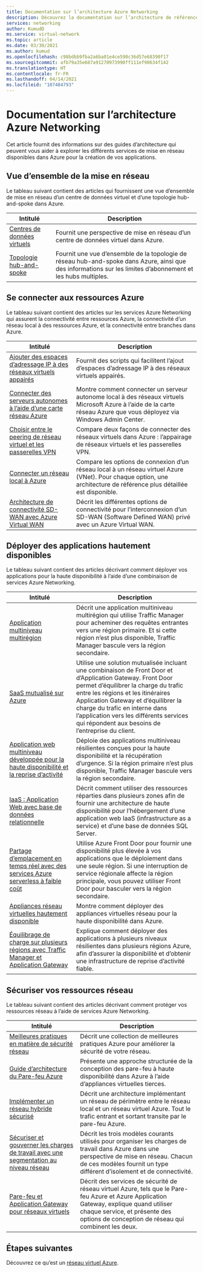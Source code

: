 ```yaml
---
title: Documentation sur l’architecture Azure Networking
description: Découvrez la documentation sur l’architecture de référence disponible pour les services Azure Networking.
services: networking
author: KumudD
ms.service: virtual-network
ms.topic: article
ms.date: 03/30/2021
ms.author: kumud
ms.openlocfilehash: c98bdbb9fba2a6ba01e4ce590c36d57e68390f17
ms.sourcegitcommit: afb79a35e687a91270973990ff111ef90634f142
ms.translationtype: HT
ms.contentlocale: fr-FR
ms.lasthandoff: 04/14/2021
ms.locfileid: "107484793"
---
```

# <a name="azure-networking-architecture-documentation"></a>Documentation sur l’architecture Azure Networking

Cet article fournit des informations sur des guides d’architecture qui peuvent vous aider à explorer les différents services de mise en réseau disponibles dans Azure pour la création de vos applications.

## <a name="networking-overview"></a>Vue d’ensemble de la mise en réseau

Le tableau suivant contient des articles qui fournissent une vue d’ensemble de mise en réseau d’un centre de données virtuel et d’une topologie hub-and-spoke dans Azure.

|Intitulé |Description  |
|---------|---------|
|[Centres de données virtuels](/azure/architecture/vdc/networking-virtual-datacenter)   | Fournit une perspective de mise en réseau d’un centre de données virtuel dans Azure.       |
|[Topologie hub-and-spoke](/azure/architecture/reference-architectures/hybrid-networking/hub-spoke)  |Fournit une vue d’ensemble de la topologie de réseau hub-and-spoke dans Azure, ainsi que des informations sur les limites d’abonnement et les hubs multiples.          |

## <a name="connect-to-azure-resources"></a>Se connecter aux ressources Azure

Le tableau suivant contient des articles sur les services Azure Networking qui assurent la connectivité entre ressources Azure, la connectivité d’un réseau local à des ressources Azure, et la connectivité entre branches dans Azure.

|Intitulé |Description  |
|---------|---------|
|[Ajouter des espaces d’adressage IP à des réseaux virtuels appairés](/azure/architecture/networking/prefixes/add-ip-space-peered-vnet)     | Fournit des scripts qui facilitent l’ajout d’espaces d’adressage IP à des réseaux virtuels appairés.        |
|[Connecter des serveurs autonomes à l’aide d’une carte réseau Azure](/azure/architecture/hybrid/azure-network-adapter)   | Montre comment connecter un serveur autonome local à des réseaux virtuels Microsoft Azure à l’aide de la carte réseau Azure que vous déployez via Windows Admin Center.        |
|[Choisir entre le peering de réseau virtuel et les passerelles VPN](/azure/architecture/reference-architectures/hybrid-networking/vnet-peering)   | Compare deux façons de connecter des réseaux virtuels dans Azure : l’appairage de réseaux virtuels et les passerelles VPN.        |
|[Connecter un réseau local à Azure](/azure/architecture/reference-architectures/hybrid-networking/)  | Compare les options de connexion d’un réseau local à un réseau virtuel Azure (VNet). Pour chaque option, une architecture de référence plus détaillée est disponible.        |
|[Architecture de connectivité SD-WAN avec Azure Virtual WAN](../../virtual-wan/sd-wan-connectivity-architecture.md)|Décrit les différentes options de connectivité pour l’interconnexion d’un SD-WAN (Software Defined WAN) privé avec un Azure Virtual WAN.|

## <a name="deploy-highly-available-applications"></a>Déployer des applications hautement disponibles

Le tableau suivant contient des articles décrivant comment déployer vos applications pour la haute disponibilité à l’aide d’une combinaison de services Azure Networking.

|Intitulé |Description  |
|---------|---------|
|[Application multiniveau multirégion](/azure/architecture/reference-architectures/n-tier/multi-region-sql-server)  | Décrit une application multiniveau multirégion qui utilise Traffic Manager pour acheminer des requêtes entrantes vers une région primaire. Et si cette région n’est plus disponible, Traffic Manager bascule vers la région secondaire.      |
| [SaaS mutualisé sur Azure](https://docs.microsoft.com/azure/architecture/example-scenario/multi-saas/multitenant-saas)       |   Utilise une solution mutualisée incluant une combinaison de Front Door et d’Application Gateway.  Front Door permet d’équilibrer la charge du trafic entre les régions et les itinéraires Application Gateway et d’équilibrer la charge du trafic en interne dans l’application vers les différents services qui répondent aux besoins de l’entreprise du client.  |
| [Application web multiniveau développée pour la haute disponibilité et la reprise d’activité ](https://docs.microsoft.com/azure/architecture/example-scenario/infrastructure/multi-tier-app-disaster-recovery)        |      Déploie des applications multiniveau résilientes conçues pour la haute disponibilité et la récupération d’urgence. Si la région primaire n’est plus disponible, Traffic Manager bascule vers la région secondaire.  |
|[IaaS : Application Web avec base de données relationnelle](/azure/architecture/high-availability/ref-arch-iaas-web-and-db)    |   Décrit comment utiliser des ressources réparties dans plusieurs zones afin de fournir une architecture de haute disponibilité pour l’hébergement d’une application web IaaS (infrastructure as a service) et d’une base de données SQL Server.     |
|[Partage d’emplacement en temps réel avec des services Azure serverless à faible coût](/azure/architecture/example-scenario/signalr/#azure-front-door)       |   Utilise Azure Front Door pour fournir une disponibilité plus élevée à vos applications que le déploiement dans une seule région. Si une interruption de service régionale affecte la région principale, vous pouvez utiliser Front Door pour basculer vers la région secondaire.      |
|[Appliances réseau virtuelles hautement disponible](/azure/architecture/reference-architectures/dmz/nva-ha)     | Montre comment déployer des appliances virtuelles réseau pour la haute disponibilité dans Azure.        |
|[Équilibrage de charge sur plusieurs régions avec Traffic Manager et Application Gateway](/azure/architecture/high-availability/reference-architecture-traffic-manager-application-gateway)     | Explique comment déployer des applications à plusieurs niveaux résilientes dans plusieurs régions Azure, afin d’assurer la disponibilité et d’obtenir une infrastructure de reprise d’activité fiable.        |

## <a name="secure-your-network-resources"></a>Sécuriser vos ressources réseau

Le tableau suivant contient des articles décrivant comment protéger vos ressources réseau à l’aide de services Azure Networking.

|Intitulé |Description  |
|---------|---------|
|[Meilleures pratiques en matière de sécurité réseau](../../security/fundamentals/network-best-practices.md) |Décrit une collection de meilleures pratiques Azure pour améliorer la sécurité de votre réseau.         |
[Guide d’architecture du Pare-feu Azure](/azure/architecture/example-scenario/firewalls/) | Présente une approche structurée de la conception des pare-feu à haute disponibilité dans Azure à l’aide d’appliances virtuelles tierces.        |
|[Implémenter un réseau hybride sécurisé](/azure/architecture/reference-architectures/dmz/secure-vnet-dmz)     | Décrit une architecture implémentant un réseau de périmètre entre le réseau local et un réseau virtuel Azure. Tout le trafic entrant et sortant transite par le pare-feu Azure.        |
|[Sécuriser et gouverner les charges de travail avec une segmentation au niveau réseau](/azure/architecture/reference-architectures/hybrid-networking/network-level-segmentation) | Décrit les trois modèles courants utilisés pour organiser les charges de travail dans Azure dans une perspective de mise en réseau.   Chacun de ces modèles fournit un type différent d’isolement et de connectivité.      |
|[Pare-feu et Application Gateway pour réseaux virtuels](/azure/architecture/example-scenario/gateway/firewall-application-gateway) | Décrit des services de sécurité de réseau virtuel Azure, tels que le Pare-feu Azure et Azure Application Gateway, explique quand utiliser chaque service, et présente des options de conception de réseau qui combinent les deux.      |

## <a name="next-steps"></a>Étapes suivantes

Découvrez ce qu’est un [réseau virtuel Azure](../../virtual-network/virtual-networks-overview.md).
